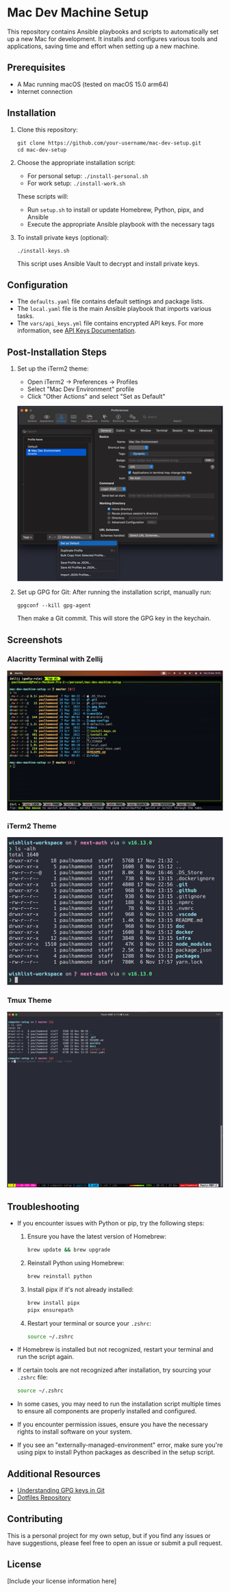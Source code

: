 # Mac Dev Machine Setup

This repository contains Ansible playbooks and scripts to automatically set up a new Mac for development. It installs and configures various tools and applications, saving time and effort when setting up a new machine.

## Prerequisites

- A Mac running macOS (tested on macOS 15.0 arm64)
- Internet connection

## Installation

1. Clone this repository:

   ```
   git clone https://github.com/your-username/mac-dev-setup.git
   cd mac-dev-setup
   ```

2. Choose the appropriate installation script:

   - For personal setup: `./install-personal.sh`
   - For work setup: `./install-work.sh`

   These scripts will:

   - Run `setup.sh` to install or update Homebrew, Python, pipx, and Ansible
   - Execute the appropriate Ansible playbook with the necessary tags

3. To install private keys (optional):
   ```
   ./install-keys.sh
   ```
   This script uses Ansible Vault to decrypt and install private keys.

## Configuration

- The `defaults.yaml` file contains default settings and package lists.
- The `local.yaml` file is the main Ansible playbook that imports various tasks.
- The `vars/api_keys.yml` file contains encrypted API keys. For more information, see [API Keys Documentation](./docs/API_KEYS_DOCUMENTATION.md).

## Post-Installation Steps

1. Set up the iTerm2 theme:

   - Open iTerm2 -> Preferences -> Profiles
   - Select "Mac Dev Environment" profile
   - Click "Other Actions" and select "Set as Default"

   ![iterm theme instructions](./docs/screenshots/choose-iterm-theme.png)

2. Set up GPG for Git:
   After running the installation script, manually run:
   ```
   gpgconf --kill gpg-agent
   ```
   Then make a Git commit. This will store the GPG key in the keychain.

## Screenshots

### Alacritty Terminal with Zellij

![alacritty theme](./docs/screenshots/alacritty-zellij.png)

### iTerm2 Theme

![iterm theme](./docs/screenshots/iterm-theme-example.png)

### Tmux Theme

![tmux theme](./docs/screenshots/tmux-theme-example.png)

## Troubleshooting

- If you encounter issues with Python or pip, try the following steps:

  1. Ensure you have the latest version of Homebrew:

     ```sh
     brew update && brew upgrade
     ```

  2. Reinstall Python using Homebrew:

     ```sh
     brew reinstall python
     ```

  3. Install pipx if it's not already installed:

     ```sh
     brew install pipx
     pipx ensurepath
     ```

  4. Restart your terminal or source your `.zshrc`:

     ```sh
     source ~/.zshrc
     ```

- If Homebrew is installed but not recognized, restart your terminal and run the script again.
- If certain tools are not recognized after installation, try sourcing your `.zshrc` file:

  ```sh
  source ~/.zshrc
  ```

- In some cases, you may need to run the installation script multiple times to ensure all components are properly installed and configured.
- If you encounter permission issues, ensure you have the necessary rights to install software on your system.
- If you see an "externally-managed-environment" error, make sure you're using pipx to install Python packages as described in the setup script.

## Additional Resources

- [Understanding GPG keys in Git](https://samuelsson.dev/sign-git-commits-on-github-with-gpg-in-macos/)
- [Dotfiles Repository](https://github.com/citypaul/.dotfiles)

## Contributing

This is a personal project for my own setup, but if you find any issues or have suggestions, please feel free to open an issue or submit a pull request.

## License

[Include your license information here]
